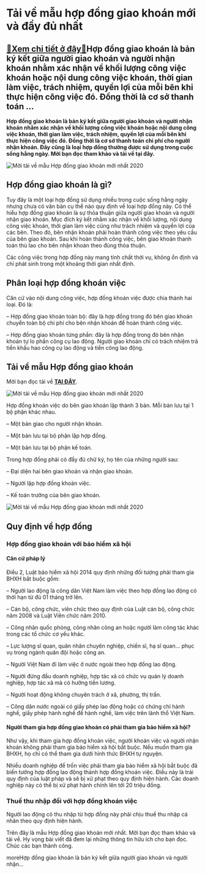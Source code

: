 Tải về mẫu hợp đồng giao khoán mới và đầy đủ nhất
=================================================

[:gift:Xem chi tiết ở đây:gift:](https://hddtvn.com/tai-ve-mau-hop-dong-giao-khoan-moi-va-day-du-nhat/)Hợp đồng giao khoán là bản ký kết giữa người giao khoán và người nhận khoán nhằm xác nhận về khối lượng công việc khoán hoặc nội dung công việc khoán, thời gian làm việc, trách nhiệm, quyền lợi của mỗi bên khi thực hiện công việc đó. Đồng thời là cơ sở thanh toán …
-------------------------------------------------------------------------------------------------------------------------------------------------------------------------------------------------------------------------------------------------------------------------

**Hợp đồng giao khoán là bản ký kết giữa người giao khoán và người nhận khoán nhằm xác nhận về khối lượng công việc khoán hoặc nội dung công việc khoán, thời gian làm việc, trách nhiệm, quyền lợi của mỗi bên khi thực hiện công việc đó. Đồng thời là cơ sở thanh toán chi phí cho người nhận khoán. Đây cũng là loại hợp đồng thường được sử dụng trong cuộc sống hằng ngày. Mời bạn đọc tham khảo và tải về tại đây.**


![Mời tải về mẫu Hợp đồng giao khoán mới nhất 2020](https://hddtvn.com/wp-content/uploads/2021/01/Stack-of-organized-and-clipped-papers.png "Mời tải về mẫu Hợp đồng giao khoán mới nhất 2020")


Hợp đồng giao khoán là gì?
--------------------------


Tuy đây là một loại hợp đồng sử dụng nhiều trong cuộc sống hằng ngày nhưng chưa có văn bản cụ thể nào quy định về loại hợp đồng này. Có thể hiểu hợp đồng giao khoán là sự thỏa thuận giữa người giao khoán và người nhận giao khoán. Mục đích ký kết nhằm xác nhận về khối lượng, nội dung công việc khoán, thời gian làm việc cũng như trách nhiệm và quyền lợi của các bên. Theo đó, bên nhận khoán phải hoàn thành công việc theo yêu cầu của bên giao khoán. Sau khi hoàn thành công việc, bên giao khoán thanh toán thù lao cho bên nhận khoán theo đúng thỏa thuận.


Các công việc trong hợp đồng này mang tính chất thời vụ, không ổn định và chỉ phát sinh trong một khoảng thời gian nhất định.


Phân loại hợp đồng khoán việc
-----------------------------


Căn cứ vào nội dung công việc, hợp đồng khoán việc được chia thành hai loại. Đó là:


– Hợp đồng giao khoán toàn bộ: đây là hợp đồng trong đó bên giao khoán chuyển toàn bộ chi phí cho bên nhận khoán để hoàn thành công việc.


– Hợp đồng giao khoán từng phần: đây là hợp đồng trong đó bên nhận khoán tự lo phần công cụ lao động. Người giao khoán chỉ có trách nhiệm trả tiền khấu hao công cụ lao động và tiền công lao động.


Tải về mẫu Hợp đồng giao khoán
------------------------------


Mời bạn đọc tải về [**TẠI ĐÂY**](https://drive.google.com/open?id=1cZ69T8tFtNhD6rIp7z1u1Pwf77vWVE-x).


![Mời tải về mẫu Hợp đồng giao khoán mới nhất 2020](https://hddtvn.com/wp-content/uploads/2021/01/3Kvx2i2.png "Mời tải về mẫu Hợp đồng giao khoán mới nhất 2020")


Hợp đồng khoán việc do bên giao khoán lập thành 3 bản. Mỗi bản lưu tại 1 bộ phận khác nhau.


– Một bản giao cho người nhận khoán.


– Một bản lưu tại bộ phận lập hợp đồng.


– Một bản lưu tại bộ phận kế toán.


Trong hợp đồng phải có đầy đủ chữ ký, họ tên của những người sau:


– Đại diện hai bên giao khoán và nhận giao khoán.


– Người lập hợp đồng khoán việc.


– Kế toán trưởng của bên giao khoán.


![Mời tải về mẫu Hợp đồng giao khoán mới nhất 2020](https://hddtvn.com/wp-content/uploads/2021/01/BZVd9dt.png "Mời tải về mẫu Hợp đồng giao khoán mới nhất 2020")


Quy định về hợp đồng
--------------------


### Hợp đồng giao khoán với bảo hiểm xã hội


#### Căn cứ pháp lý


Điều 2, Luật bảo hiểm xã hội 2014 quy định những đối tượng phải tham gia BHXH bắt buộc gồm:


– Người lao động là công dân Việt Nam làm việc theo hợp đồng lao động có thời hạn từ đủ 01 tháng trở lên.


– Cán bộ, công chức, viên chức theo quy định của Luật cán bộ, công chức năm 2008 và Luật Viên chức năm 2010.


– Công nhân quốc phòng, công nhân công an hoặc người làm công tác khác trong các tổ chức cơ yếu khác.


– Lực lượng sĩ quan, quân nhân chuyên nghiệp, chiến sĩ, hạ sĩ quan… phục vụ trong ngành quân đội hoặc công an.


– Người Việt Nam đi làm việc ở nước ngoài theo hợp đồng lao động.


– Người đứng đầu doanh nghiệp, hợp tác xã có chức vụ quản lý doanh nghiệp, hợp tác xã mà có hưởng tiền lương.


– Người hoạt động không chuyên trách ở xã, phường, thị trấn.


– Công dân nước ngoài có giấy phép lao động hoặc có chứng chỉ hành nghề, giấy phép hành nghề để hành nghề, làm việc trên lãnh thổ Việt Nam.


#### Người tham gia hợp đồng giao khoán có phải tham gia bảo hiểm xã hội?


Như vậy, khi tham gia hợp đồng khoán việc, người khoán việc và người nhận khoán không phải tham gia bảo hiểm xã hội bắt buộc. Nếu muốn tham gia BHXH, họ chỉ có thể tham gia dưới hình thức BHXH tự nguyện.


Nhiều doanh nghiệp để trốn việc phải tham gia bảo hiểm xã hội bắt buộc đã biến tướng hợp đồng lao động thành hợp đồng khoán việc. Điều này là trái quy định của luật pháp và sẽ bị xử phạt theo quy định hiện hành. Các doanh nghiệp này có thể bị xử phạt hành chính lên tới 20 triệu đồng.


### Thuế thu nhập đối với hợp đồng khoán việc


Người lao động có thu nhập từ hợp đồng này phải chịu thuế thu nhập cá nhân theo quy định hiện hành.


Trên đây là mẫu Hợp đồng giao khoán mới nhất. Mời bạn đọc tham khảo và tải về. Hy vọng bài viết đã đem lại những thông tin hữu ích cho bạn đọc. Chúc các bạn thành công.


moreHợp đồng giao khoán là bản ký kết giữa người giao khoán và người nhận…

